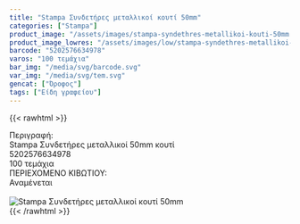 ```yaml
---
title: "Stampa Συνδετήρες μεταλλικοί κουτί 50mm"
categories: ["Stampa"]
product_image: "/assets/images/stampa-syndethres-metallikoi-kouti-50mm.jpg"
product_image_lowres: "/assets/images/low/stampa-syndethres-metallikoi-kouti-50mm.jpg"
barcode: "5202576634978"
varos: "100 τεμάχια"
bar_img: "/media/svg/barcode.svg"
var_img: "/media/svg/tem.svg"
gencat: ["Όροφος"]
tags: ["Είδη γραφείου"]
---
```

{{< rawhtml >}}

<div class="sload689"><div class="product"><div id="sistatika">Περιγραφή:</div><div class="alltext">Stampa Συνδετήρες μεταλλικοί 50mm κουτί</div><div id="barcode"><div id="barimage1"></div><span id="bartext">5202576634978</span></div><div id="varos"><div id="temimg"></div><span id="varostext">100 τεμάχια</span></div><div id="kivotio">ΠΕΡΙΕΧΟΜΕΝΟ ΚΙΒΩΤΙΟΥ:<br>Αναμένεται</div><br><div class="pimg"><img alt="Stampa Συνδετήρες μεταλλικοί κουτί 50mm" title="Stampa Συνδετήρες μεταλλικοί κουτί 50mm" src="/assets/images/stampa-syndethres-metallikoi-kouti-50mm.jpg"></div></div></div>
{{< /rawhtml >}}


